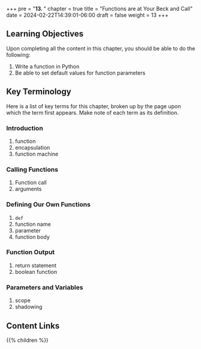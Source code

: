 +++
pre = "<b>13. </b>"
chapter = true
title = "Functions are at Your Beck and Call"
date = 2024-02-22T14:39:01-06:00
draft = false
weight = 13
+++

## Learning Objectives

Upon completing all the content in this chapter, you should be able to do the following:

1. Write a function in Python
1. Be able to set default values for function parameters

## Key Terminology

Here is a list of key terms for this chapter, broken up by the page upon which the term first appears. Make note of each term as its definition.

### Introduction

1. function
1. encapsulation
1. function machine

### Calling Functions

1. Function call
1. arguments

### Defining Our Own Functions

1. `def`
1. function name
1. parameter
1. function body

### Function Output

1. return statement
1. boolean function

### Parameters and Variables

1. scope
1. shadowing

## Content Links

{{% children %}}

